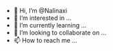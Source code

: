 - 👋 Hi, I’m @Nalinaxi
- 👀 I’m interested in ...
- 🌱 I’m currently learning ...
- 💞️ I’m looking to collaborate on ...
- 📫 How to reach me ...

<!---
Nalinaxi/Nalinaxi is a ✨ special ✨ repository because its `README.md` (this file) appears on your GitHub profile.
You can click the Preview link to take a look at your changes.
--->
